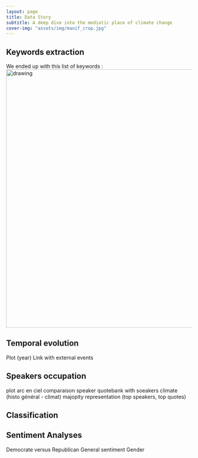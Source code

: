 ```yaml
---
layout: page
title: Data Story
subtitle: A deep dive into the mediatic place of climate change
cover-img: "assets/img/manif_crop.jpg"
---
```


## Keywords extraction
We ended up with this list of keywords :  
<img src="drawing.jpg" alt="drawing" width="700">

## Temporal evolution
Plot (year)
Link with external events

## Speakers occupation
plot arc en ciel
comparaison speaker quotebank with soeakers climate (histo général - climat)
majopity representation (top speakers, top quotes)

## Classification

## Sentiment Analyses
Democrate versus Republican
General sentiment
Gender
